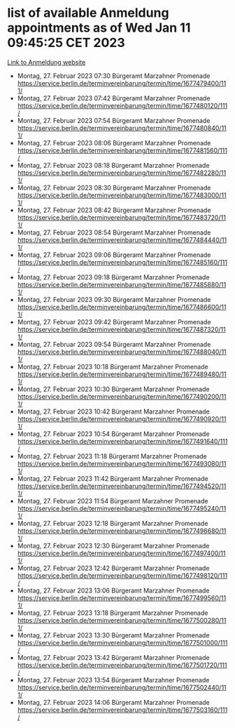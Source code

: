 # list of available Anmeldung appointments as of Wed Jan 11 09:45:25 CET 2023
[Link to Anmeldung website](https://service.berlin.de/terminvereinbarung/termin/tag.php?termin=0&anliegen[]=120686&dienstleisterlist=122210,122217,327316,122219,327312,122227,327314,122231,327346,122243,327348,122252,329742,122260,329745,122262,329748,122254,329751,122271,327278,122273,327274,122277,327276,330436,122280,327294,122282,327290,122284,327292,327539,122291,327270,122285,327266,122286,327264,122296,327268,150230,329760,122301,327282,122297,327286,122294,327284,122312,329763,122314,329775,122304,327330,122311,327334,122309,327332,122281,327352,122279,329772,122276,327324,122274,327326,122267,329766,122246,327318,122251,327320,122257,327322,122208,327298,122226,327300,121362,121364&herkunft=http%3A%2F%2Fservice.berlin.de%2Fdienstleistung%2F120686%2F)
- Montag, 27. Februar 2023 07:30 Bürgeramt Marzahner Promenade https://service.berlin.de/terminvereinbarung/termin/time/1677479400/111/
- Montag, 27. Februar 2023 07:42 Bürgeramt Marzahner Promenade https://service.berlin.de/terminvereinbarung/termin/time/1677480120/111/
- Montag, 27. Februar 2023 07:54 Bürgeramt Marzahner Promenade https://service.berlin.de/terminvereinbarung/termin/time/1677480840/111/
- Montag, 27. Februar 2023 08:06 Bürgeramt Marzahner Promenade https://service.berlin.de/terminvereinbarung/termin/time/1677481560/111/
- Montag, 27. Februar 2023 08:18 Bürgeramt Marzahner Promenade https://service.berlin.de/terminvereinbarung/termin/time/1677482280/111/
- Montag, 27. Februar 2023 08:30 Bürgeramt Marzahner Promenade https://service.berlin.de/terminvereinbarung/termin/time/1677483000/111/
- Montag, 27. Februar 2023 08:42 Bürgeramt Marzahner Promenade https://service.berlin.de/terminvereinbarung/termin/time/1677483720/111/
- Montag, 27. Februar 2023 08:54 Bürgeramt Marzahner Promenade https://service.berlin.de/terminvereinbarung/termin/time/1677484440/111/
- Montag, 27. Februar 2023 09:06 Bürgeramt Marzahner Promenade https://service.berlin.de/terminvereinbarung/termin/time/1677485160/111/
- Montag, 27. Februar 2023 09:18 Bürgeramt Marzahner Promenade https://service.berlin.de/terminvereinbarung/termin/time/1677485880/111/
- Montag, 27. Februar 2023 09:30 Bürgeramt Marzahner Promenade https://service.berlin.de/terminvereinbarung/termin/time/1677486600/111/
- Montag, 27. Februar 2023 09:42 Bürgeramt Marzahner Promenade https://service.berlin.de/terminvereinbarung/termin/time/1677487320/111/
- Montag, 27. Februar 2023 09:54 Bürgeramt Marzahner Promenade https://service.berlin.de/terminvereinbarung/termin/time/1677488040/111/
- Montag, 27. Februar 2023 10:18 Bürgeramt Marzahner Promenade https://service.berlin.de/terminvereinbarung/termin/time/1677489480/111/
- Montag, 27. Februar 2023 10:30 Bürgeramt Marzahner Promenade https://service.berlin.de/terminvereinbarung/termin/time/1677490200/111/
- Montag, 27. Februar 2023 10:42 Bürgeramt Marzahner Promenade https://service.berlin.de/terminvereinbarung/termin/time/1677490920/111/
- Montag, 27. Februar 2023 10:54 Bürgeramt Marzahner Promenade https://service.berlin.de/terminvereinbarung/termin/time/1677491640/111/
- Montag, 27. Februar 2023 11:18 Bürgeramt Marzahner Promenade https://service.berlin.de/terminvereinbarung/termin/time/1677493080/111/
- Montag, 27. Februar 2023 11:42 Bürgeramt Marzahner Promenade https://service.berlin.de/terminvereinbarung/termin/time/1677494520/111/
- Montag, 27. Februar 2023 11:54 Bürgeramt Marzahner Promenade https://service.berlin.de/terminvereinbarung/termin/time/1677495240/111/
- Montag, 27. Februar 2023 12:18 Bürgeramt Marzahner Promenade https://service.berlin.de/terminvereinbarung/termin/time/1677496680/111/
- Montag, 27. Februar 2023 12:30 Bürgeramt Marzahner Promenade https://service.berlin.de/terminvereinbarung/termin/time/1677497400/111/
- Montag, 27. Februar 2023 12:42 Bürgeramt Marzahner Promenade https://service.berlin.de/terminvereinbarung/termin/time/1677498120/111/
- Montag, 27. Februar 2023 13:06 Bürgeramt Marzahner Promenade https://service.berlin.de/terminvereinbarung/termin/time/1677499560/111/
- Montag, 27. Februar 2023 13:18 Bürgeramt Marzahner Promenade https://service.berlin.de/terminvereinbarung/termin/time/1677500280/111/
- Montag, 27. Februar 2023 13:30 Bürgeramt Marzahner Promenade https://service.berlin.de/terminvereinbarung/termin/time/1677501000/111/
- Montag, 27. Februar 2023 13:42 Bürgeramt Marzahner Promenade https://service.berlin.de/terminvereinbarung/termin/time/1677501720/111/
- Montag, 27. Februar 2023 13:54 Bürgeramt Marzahner Promenade https://service.berlin.de/terminvereinbarung/termin/time/1677502440/111/
- Montag, 27. Februar 2023 14:06 Bürgeramt Marzahner Promenade https://service.berlin.de/terminvereinbarung/termin/time/1677503160/111/
